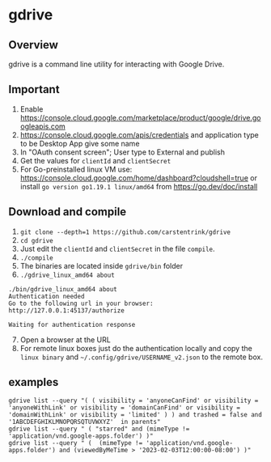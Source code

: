 gdrive
======


## Overview
gdrive is a command line utility for interacting with Google Drive.

## Important

1. Enable https://console.cloud.google.com/marketplace/product/google/drive.googleapis.com
2. https://console.cloud.google.com/apis/credentials and application type to be Desktop App give some name
3. In "OAuth consent screen"; User type to External and publish
4. Get the values for `clientId` and `clientSecret`
5. For Go-preinstalled linux VM use: https://console.cloud.google.com/home/dashboard?cloudshell=true
or install `go version go1.19.1 linux/amd64` from  https://go.dev/doc/install

## Download and compile

1. `git clone --depth=1 https://github.com/carstentrink/gdrive`
2. `cd gdrive`
3. Just edit the `clientId` and `clientSecret` in the file `compile`.
4. `./compile`
5. The binaries are located inside `gdrive/bin` folder
6. `./gdrive_linux_amd64 about`

```
./bin/gdrive_linux_amd64 about
Authentication needed
Go to the following url in your browser:
http://127.0.0.1:45137/authorize

Waiting for authentication response
```

7. Open a browser at the URL
8. For remote linux boxes just do the authentication locally and copy the `linux binary` and `~/.config/gdrive/USERNAME_v2.json` to the remote box.


## examples

```
gdrive list --query "( ( visibility = 'anyoneCanFind' or visibility = 'anyoneWithLink' or visibility = 'domainCanFind' or visibility = 'domainWithLink' or visibility = 'limited' ) ) and trashed = false and '1ABCDEFGHIKLMNOPQRSQTUVWXYZ'  in parents"
gdrive list --query " ( "starred" and (mimeType != 'application/vnd.google-apps.folder') )"
gdrive list --query " (  (mimeType != 'application/vnd.google-apps.folder') and (viewedByMeTime > '2023-02-03T12:00:00-08:00') )"
```

